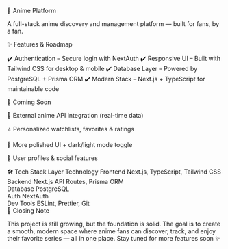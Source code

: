 🌸 Anime Platform

A full-stack anime discovery and management platform — built for fans, by a fan.

✨ Features & Roadmap

✔️ Authentication – Secure login with NextAuth
✔️ Responsive UI – Built with Tailwind CSS for desktop & mobile
✔️ Database Layer – Powered by PostgreSQL + Prisma ORM
✔️ Modern Stack – Next.js + TypeScript for maintainable code

🚧 Coming Soon

📡 External anime API integration (real-time data)

⭐ Personalized watchlists, favorites & ratings

🎨 More polished UI + dark/light mode toggle

👤 User profiles & social features

🛠️ Tech Stack
Layer	Technology
Frontend	Next.js, TypeScript, Tailwind CSS<br>
Backend	Next.js API Routes, Prisma ORM<br>
Database	PostgreSQL<br>
Auth	NextAuth<br>
Dev Tools	ESLint, Prettier, Git<br>
🌟 Closing Note

This project is still growing, but the foundation is solid. The goal is to create a smooth, modern space where anime fans can discover, track, and enjoy their favorite series — all in one place. Stay tuned for more features soon ✨


